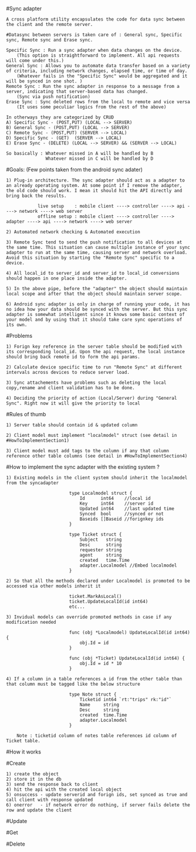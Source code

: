 #Sync adapter

    A cross platform utility encapsulates the code for data sync between the client and the remote server.

    #Datasync between servers is taken care of : General sync, Specific sync, Remote sync and Erase sync.
    
    Specific Sync : Run a sync adapter when data changes on the device.
        (This option is straightforward to implement. All api requests will come under this.)
    General Sync : Allows you to automate data transfer based on a variety of criteria, including network changes, elapsed time, or time of day.
        (Whatever fails in the "Specific Sync" would be aggregated and it will be synced in one shot. )
    Remote Sync : Run the sync adapter in response to a message from a server, indicating that server-based data has changed.
        (Sync via push notification)
    Erase Sync : Sync deleted rows from the local to remote and vice versa 
        (It uses some peculiar logics from the rest of the above)
        
    In otherways they are categorized by CRUD
    A) Specific Sync - (POST,PUT) (LOCAL --> SERVER)
    B) General Sync - (POST,PUT) (LOCAL --> SERVER)
    C) Remote Sync - (POST,PUT) (SERVER --> LOCAL)
    D) Specific Sync - (GET)  (SERVER --> LOCAL)
    E) Erase Sync - (DELETE) (LOCAL --> SERVER) && (SERVER --> LOCAL)

    So basically : Whatever missed in A will be handled by B
                   Whatever missed in C will be handled by D
    
#Goals: (Few points taken from the android sync adater)
    
    1) Plug-in architecture. The sync adapter should act as a adapter to an already operating system. At some point if I remove the adapter, the old code should work. I mean it should hit the API directly and bring back the results.
 
                live setup    : mobile client ----> controller ----> api ----> network ----> web server
                offline setup : mobile client ----> controller ----> adapter ----> api ----> network ----> web server

    2) Automated network checking & Automated execution

    3) Remote Sync tend to send the push notification to all devices at the same time. This situation can cause multiple instance of your sync adapter to run at the same time, causing server and network overload. Avoid this situation by starting the "Remote Sync" specific to a device.
    
    4) All local_id to server_id and server_id to local_id conversions should happen in one place inside the adapter.
    
    5) In the above pipe, before the "adapter" the object should maintain local scope and after that the object should maintain server scope.

    6) Android sync adapter is only in charge of running your code, it has no idea how your data should be synced with the server. But this sync adapter is somewhat intelligent since it knows some basic context of your model and by using that it should take care sync operations of its own.
    
                
#Problems

    1) Forign key reference in the server table should be modified with its corresponding local_id. Upon the api request, the local instance should bring back remote id to form the api params.
        
    2) Calculate device specific time to run "Remote Sync" at different intervals across devices to reduce server load.

    3) Sync attachements have problems such as deleting the local copy,rename and client validation has to be done. 

    4) Deciding the priority of action (Local/Server) during "General Sync". Right now it will give the priority to local

#Rules of thumb

    1) Server table should contain id & updated column

    2) Client model must implement "localmodel" struct (see detail in #HowToImplementSection1)

    3) Client model must add tags to the column if any that column reference other table columns (see detail in #HowToImplementSection4)

                    
#How to implement the sync adapter with the existing system ?
 
    1) Existing models in the client system should inherit the localmodel from the syncadapter
 
                            type Localmodel struct {
                            	Id      int64    //local id
                            	Key     int64    //server id
                            	Updated int64    //last updated time
                            	Synced  bool     //synced or not
                            	Baseids []Baseid //forignkey ids
                            }
                            
                            type Ticket struct {
                            	Subject   string
                            	Desc      string
                            	requester string
                            	agent     string
                            	created   time.Time
                            	adapter.Localmodel //Embed localmodel
                            }
                            
    2) So that all the methods declared under Localmodel is promoted to be accessed via other models inherit it
 
                            ticket.MarkAsLocal()
                            ticket.UpdateLocalId(id int64)
                            etc...
                            
    3) Invidual models can override promoted methods in case if any modification needed
                            
                            func (obj *Localmodel) UpdateLocalId(id int64) {
                            	obj.Id = id
                            }
                            
                            func (obj *Ticket) UpdateLocalId(id int64) {
                            	obj.Id = id * 10
                            }

    4) If a column in a table references a id from the other table than that column must be tagged like the below structure 
    
                            type Note struct {
                                Ticketid int64 `rt:"trips" rk:"id"`
                                Name     string
                                Desc     string
                                created  time.Time
                                adapter.Localmodel
                            }
                            
        Note : ticketid column of notes table references id column of Ticket table. 
    
#How it works 

#Create

    1) create the object
    2) store it in the db
    3) send the response back to client
    4) hit the api with the created local object
    5) onsuccess - update serverid and forign ids, set synced as true and call client with response updated 
    6) onerror   - if network error do nothing, if server fails delete the row and update the client

#Update

#Get

#Delete

